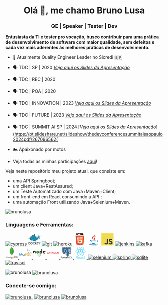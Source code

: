<h1 align="center">Olá 👋, me chamo Bruno Lusa</h1>
<h3 align="center">QE | Speaker | Tester | Dev</h3>

**Entusiasta da TI e tester pro vocação, busco contribuir para uma prática de desenvolvimento de software com maior qualidade, sem defeitos e cada vez mais aderentes às melhores práticas de desenvolvimento.**

- 🔭 Atualmente Quality Engineer Leader no Sicredi :brazil:
- :speaking_head: TDC | SP  | 2020 [_Veja aqui os Slides da Apresentação_](https://www.slideshare.net/BrunoLusadaCosta/thedevconf-devtest-sp-2020)
- :speaking_head: TDC | REC | 2020
- :speaking_head: TDC | POA | 2020
- :speaking_head: TDC | INNOVATION | 2023 [_Veja aqui os Slides da Apresentação_](https://pt.slideshare.net/BrunoLusadaCosta/thedevconf-devtest-flp-2023pdf)
- :speaking_head: TDC | FUTURE | 2023 [_Veja aqui os Slides da Apresentação_](https://pt.slideshare.net/BrunoLusadaCosta/thedevconf-devtest-poa-2023pdf)
- :speaking_head: TDC | SUMMIT AI SP | 2024 [_Veja aqui os Slides da Apresentação_](https://pt.slideshare.net/slideshow/thedevconferencesummitaisaopaulo2024pdf/267096562(
- :motorcycle: Apaixonado por motos

- Veja todas as minhas participações [aqui](https://thedevconf.com/palestrante/bruno-lusa-da-costa)!

Veja neste repositório meu projeto atual, que consiste em: 
* uma API Springboot;
* um client Java+RestAssured;
* um Teste Automatizado com Java+Maven+Client;
* um front-end em React consumindo a API ;
* uma automação Front utilizando Java+Selenium+Maven.

<p align="left"> <img src="https://komarev.com/ghpvc/?username=brunolusa&label=Profile%20views&color=0e75b6&style=flat" alt="brunolusa" /> </p>

<h3 align="left">Linguagens e Ferramentas:</h3>
<p align="left"> <a href="https://www.cypress.io" target="_blank"> <img src="https://raw.githubusercontent.com/simple-icons/simple-icons/6e46ec1fc23b60c8fd0d2f2ff46db82e16dbd75f/icons/cypress.svg" alt="cypress" width="40" height="40"/> </a> <a href="https://www.docker.com/" target="_blank"> <img src="https://raw.githubusercontent.com/devicons/devicon/master/icons/docker/docker-original-wordmark.svg" alt="docker" width="40" height="40"/> </a> <a href="https://git-scm.com/" target="_blank"> <img src="https://www.vectorlogo.zone/logos/git-scm/git-scm-icon.svg" alt="git" width="40" height="40"/> </a> <a href="https://heroku.com" target="_blank"> <img src="https://www.vectorlogo.zone/logos/heroku/heroku-icon.svg" alt="heroku" width="40" height="40"/> </a> <a href="https://www.w3.org/html/" target="_blank"> <img src="https://raw.githubusercontent.com/devicons/devicon/master/icons/html5/html5-original-wordmark.svg" alt="html5" width="40" height="40"/> </a> <a href="https://www.java.com" target="_blank"> <img src="https://raw.githubusercontent.com/devicons/devicon/master/icons/java/java-original.svg" alt="java" width="40" height="40"/> </a> <a href="https://developer.mozilla.org/en-US/docs/Web/JavaScript" target="_blank"> <img src="https://raw.githubusercontent.com/devicons/devicon/master/icons/javascript/javascript-original.svg" alt="javascript" width="40" height="40"/> </a> <a href="https://www.jenkins.io" target="_blank"> <img src="https://www.vectorlogo.zone/logos/jenkins/jenkins-icon.svg" alt="jenkins" width="40" height="40"/> </a> <a href="https://kafka.apache.org/" target="_blank"> <img src="https://www.vectorlogo.zone/logos/apache_kafka/apache_kafka-icon.svg" alt="kafka" width="40" height="40"/> </a> <a href="https://www.mongodb.com/" target="_blank"> <img src="https://raw.githubusercontent.com/devicons/devicon/master/icons/mongodb/mongodb-original-wordmark.svg" alt="mongodb" width="40" height="40"/> </a> <a href="https://www.mysql.com/" target="_blank"> <img src="https://raw.githubusercontent.com/devicons/devicon/master/icons/mysql/mysql-original-wordmark.svg" alt="mysql" width="40" height="40"/> </a> <a href="https://nodejs.org" target="_blank"> <img src="https://raw.githubusercontent.com/devicons/devicon/master/icons/nodejs/nodejs-original-wordmark.svg" alt="nodejs" width="40" height="40"/> </a> <a href="https://www.oracle.com/" target="_blank"> <img src="https://raw.githubusercontent.com/devicons/devicon/master/icons/oracle/oracle-original.svg" alt="oracle" width="40" height="40"/> </a> <a href="https://www.postgresql.org" target="_blank"> <img src="https://raw.githubusercontent.com/devicons/devicon/master/icons/postgresql/postgresql-original-wordmark.svg" alt="postgresql" width="40" height="40"/> </a> <a href="https://reactjs.org/" target="_blank"> <img src="https://raw.githubusercontent.com/devicons/devicon/master/icons/react/react-original-wordmark.svg" alt="react" width="40" height="40"/> </a> <a href="https://www.selenium.dev" target="_blank"> <img src="https://raw.githubusercontent.com/detain/svg-logos/780f25886640cef088af994181646db2f6b1a3f8/svg/selenium-logo.svg" alt="selenium" width="40" height="40"/> </a> <a href="https://spring.io/" target="_blank"> <img src="https://www.vectorlogo.zone/logos/springio/springio-icon.svg" alt="spring" width="40" height="40"/> </a> <a href="https://www.sqlite.org/" target="_blank"> <img src="https://www.vectorlogo.zone/logos/sqlite/sqlite-icon.svg" alt="sqlite" width="40" height="40"/> </a> <a href="https://travis-ci.org" target="_blank"> <img src="https://www.vectorlogo.zone/logos/travis-ci/travis-ci-icon.svg" alt="travisci" width="40" height="40"/> </a> </p>

<p><img align="left" src="https://github-readme-stats.vercel.app/api/top-langs?username=brunolusa&show_icons=true&locale=en&layout=compact" alt="brunolusa" /></p>

<p>&nbsp;<img align="center" src="https://github-readme-stats.vercel.app/api?username=brunolusa&show_icons=true&locale=en" alt="brunolusa" /></p>


<h3 align="left">Conecte-se comigo:</h3>
<p align="left">
<a href="https://twitter.com/brunolusa_" target="blank"><img align="center" src="https://cdn.jsdelivr.net/npm/simple-icons@3.0.1/icons/twitter.svg" alt="brunolusa_" height="30" width="40" /></a>
<a href="https://linkedin.com/in/brunolusa" target="blank"><img align="center" src="https://cdn.jsdelivr.net/npm/simple-icons@3.0.1/icons/linkedin.svg" alt="brunolusa" height="30" width="40" /></a>
<a href="https://instagram.com/brunolusa" target="blank"><img align="center" src="https://cdn.jsdelivr.net/npm/simple-icons@3.0.1/icons/instagram.svg" alt="brunolusa" height="30" width="40" /></a>
</p>
